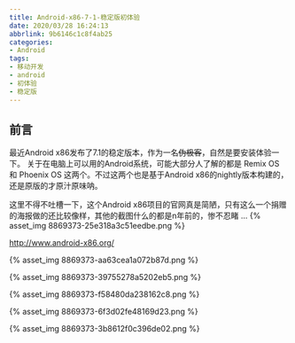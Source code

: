 ```yaml
---
title: Android-x86-7-1-稳定版初体验
date: 2020/03/28 16:24:13
abbrlink: 9b6146c1c8f4ab25
categories:
- Android
tags:
- 移动开发
- android
- 初体验
- 稳定版
---
```

## 前言
最近Android x86发布了7.1的稳定版本，作为一名~~伪极客~~，自然是要安装体验一下。
关于在电脑上可以用的Android系统，可能大部分人了解的都是 Remix OS 和 Phoenix OS 这两个。不过这两个也是基于Android x86的nightly版本构建的，还是原版的才原汁原味呐。

这里不得不吐槽一下，这个Android x86项目的官网真是简陋，只有这么一个捐赠的海报做的还比较像样，其他的截图什么的都是n年前的，惨不忍睹 ...
{% asset_img 8869373-25e318a3c51eedbe.png %}


http://www.android-x86.org/

{% asset_img 8869373-aa63cea1a072b87d.png %}

{% asset_img 8869373-39755278a5202eb5.png %}

{% asset_img 8869373-f58480da238162c8.png %}

{% asset_img 8869373-6f3d02fe48169d23.png %}

{% asset_img 8869373-3b8612f0c396de02.png %}
